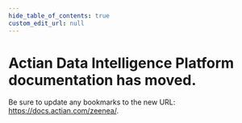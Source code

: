 ```yaml
---
hide_table_of_contents: true
custom_edit_url: null
---
```


# Actian Data Intelligence Platform documentation has moved.
 
 Be sure to update any bookmarks to the new URL: https://docs.actian.com/zeenea/.